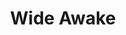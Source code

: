 ---
layout: product
product_id: 7028176617534
id: 7028176617534
title: Wide Awake
body_html: >-
  <p><meta charset="utf-8"><span>Taken on Grouse Mountain in the summer of
  2021.</span></p>

  <p><meta charset="utf-8">Riding the gondola up Grouse Mountain during sunset is a must-do. It's an incredible view especially with the sun putting on a show.</p>
vendor: Connell McCarthy
product_type: Posters, Prints, & Visual Artwork
created_at: 2022-07-22T12:01:32-04:00
handle: wide-awake
updated_at: 2022-07-23T13:59:49-04:00
published_at: 2022-07-22T12:05:07-04:00
template_suffix: ""
status: active
published_scope: global
tags: batch-06, forest, River, summer, sunset
admin_graphql_api_id: gid://shopify/Product/7028176617534
variants:
  - product_id: 7028176617534
    id: 39813198053438
    title: 8x10" / Full Colour
    price: "35.00"
    sku: CM-PP-B6-14-XXS-FC
    position: 1
    inventory_policy: continue
    compare_at_price: null
    fulfillment_service: manual
    inventory_management: shopify
    option1: 8x10"
    option2: Full Colour
    option3: null
    created_at: 2022-07-22T12:01:32-04:00
    updated_at: 2022-07-22T12:05:08-04:00
    taxable: true
    barcode: null
    grams: 208
    image_id: 29499974582334
    weight: 0.208
    weight_unit: kg
    inventory_item_id: 41909002436670
    inventory_quantity: 100
    old_inventory_quantity: 100
    requires_shipping: true
    admin_graphql_api_id: gid://shopify/ProductVariant/39813198053438
  - product_id: 7028176617534
    id: 39813198086206
    title: 8x10" / Black & White
    price: "35.00"
    sku: CM-PP-B6-14-XXS-FC
    position: 2
    inventory_policy: continue
    compare_at_price: null
    fulfillment_service: manual
    inventory_management: shopify
    option1: 8x10"
    option2: Black & White
    option3: null
    created_at: 2022-07-22T12:01:32-04:00
    updated_at: 2022-07-22T12:05:08-04:00
    taxable: true
    barcode: null
    grams: 208
    image_id: 29499974615102
    weight: 0.208
    weight_unit: kg
    inventory_item_id: 41909002469438
    inventory_quantity: 100
    old_inventory_quantity: 100
    requires_shipping: true
    admin_graphql_api_id: gid://shopify/ProductVariant/39813198086206
  - product_id: 7028176617534
    id: 39813198118974
    title: 8.5x11" / Full Colour
    price: "35.00"
    sku: CM-PP-B6-14-XS-FC
    position: 3
    inventory_policy: continue
    compare_at_price: null
    fulfillment_service: manual
    inventory_management: shopify
    option1: 8.5x11"
    option2: Full Colour
    option3: null
    created_at: 2022-07-22T12:01:32-04:00
    updated_at: 2022-07-22T12:05:08-04:00
    taxable: true
    barcode: null
    grams: 208
    image_id: 29499974582334
    weight: 0.208
    weight_unit: kg
    inventory_item_id: 41909002502206
    inventory_quantity: 100
    old_inventory_quantity: 100
    requires_shipping: true
    admin_graphql_api_id: gid://shopify/ProductVariant/39813198118974
  - product_id: 7028176617534
    id: 39813198151742
    title: 8.5x11" / Black & White
    price: "35.00"
    sku: CM-PP-B6-14-XS-BW
    position: 4
    inventory_policy: continue
    compare_at_price: null
    fulfillment_service: manual
    inventory_management: shopify
    option1: 8.5x11"
    option2: Black & White
    option3: null
    created_at: 2022-07-22T12:01:32-04:00
    updated_at: 2022-07-22T12:05:08-04:00
    taxable: true
    barcode: null
    grams: 208
    image_id: 29499974615102
    weight: 0.208
    weight_unit: kg
    inventory_item_id: 41909002534974
    inventory_quantity: 100
    old_inventory_quantity: 100
    requires_shipping: true
    admin_graphql_api_id: gid://shopify/ProductVariant/39813198151742
  - product_id: 7028176617534
    id: 39813198184510
    title: 13x19" / Full Colour
    price: "40.00"
    sku: CM-PP-B6-14-S-FC
    position: 5
    inventory_policy: continue
    compare_at_price: null
    fulfillment_service: manual
    inventory_management: shopify
    option1: 13x19"
    option2: Full Colour
    option3: null
    created_at: 2022-07-22T12:01:32-04:00
    updated_at: 2022-07-22T12:05:08-04:00
    taxable: true
    barcode: null
    grams: 208
    image_id: 29499974582334
    weight: 0.208
    weight_unit: kg
    inventory_item_id: 41909002567742
    inventory_quantity: 100
    old_inventory_quantity: 100
    requires_shipping: true
    admin_graphql_api_id: gid://shopify/ProductVariant/39813198184510
  - product_id: 7028176617534
    id: 39813198217278
    title: 13x19" / Black & White
    price: "40.00"
    sku: CM-PP-B6-14-S-BW
    position: 6
    inventory_policy: continue
    compare_at_price: null
    fulfillment_service: manual
    inventory_management: shopify
    option1: 13x19"
    option2: Black & White
    option3: null
    created_at: 2022-07-22T12:01:32-04:00
    updated_at: 2022-07-22T12:05:08-04:00
    taxable: true
    barcode: null
    grams: 208
    image_id: 29499974615102
    weight: 0.208
    weight_unit: kg
    inventory_item_id: 41909002600510
    inventory_quantity: 100
    old_inventory_quantity: 100
    requires_shipping: true
    admin_graphql_api_id: gid://shopify/ProductVariant/39813198217278
  - product_id: 7028176617534
    id: 39813198250046
    title: 16x20" / Full Colour
    price: "50.00"
    sku: CM-PP-B6-14-M-FC
    position: 7
    inventory_policy: continue
    compare_at_price: null
    fulfillment_service: manual
    inventory_management: shopify
    option1: 16x20"
    option2: Full Colour
    option3: null
    created_at: 2022-07-22T12:01:32-04:00
    updated_at: 2022-07-22T12:05:08-04:00
    taxable: true
    barcode: null
    grams: 208
    image_id: 29499974582334
    weight: 0.208
    weight_unit: kg
    inventory_item_id: 41909002633278
    inventory_quantity: 100
    old_inventory_quantity: 100
    requires_shipping: true
    admin_graphql_api_id: gid://shopify/ProductVariant/39813198250046
  - product_id: 7028176617534
    id: 39813198282814
    title: 16x20" / Black & White
    price: "50.00"
    sku: CM-PP-B6-14-M-BW
    position: 8
    inventory_policy: continue
    compare_at_price: null
    fulfillment_service: manual
    inventory_management: shopify
    option1: 16x20"
    option2: Black & White
    option3: null
    created_at: 2022-07-22T12:01:32-04:00
    updated_at: 2022-07-22T12:05:08-04:00
    taxable: true
    barcode: null
    grams: 208
    image_id: 29499974615102
    weight: 0.208
    weight_unit: kg
    inventory_item_id: 41909002666046
    inventory_quantity: 100
    old_inventory_quantity: 100
    requires_shipping: true
    admin_graphql_api_id: gid://shopify/ProductVariant/39813198282814
  - product_id: 7028176617534
    id: 39813198315582
    title: 20x24" / Full Colour
    price: "60.00"
    sku: CM-PP-B6-14-L-FC
    position: 9
    inventory_policy: continue
    compare_at_price: null
    fulfillment_service: manual
    inventory_management: shopify
    option1: 20x24"
    option2: Full Colour
    option3: null
    created_at: 2022-07-22T12:01:32-04:00
    updated_at: 2022-07-22T12:05:08-04:00
    taxable: true
    barcode: null
    grams: 208
    image_id: 29499974582334
    weight: 0.208
    weight_unit: kg
    inventory_item_id: 41909002698814
    inventory_quantity: 100
    old_inventory_quantity: 100
    requires_shipping: true
    admin_graphql_api_id: gid://shopify/ProductVariant/39813198315582
  - product_id: 7028176617534
    id: 39813198348350
    title: 20x24" / Black & White
    price: "60.00"
    sku: CM-PP-B6-14-L-BW
    position: 10
    inventory_policy: continue
    compare_at_price: null
    fulfillment_service: manual
    inventory_management: shopify
    option1: 20x24"
    option2: Black & White
    option3: null
    created_at: 2022-07-22T12:01:32-04:00
    updated_at: 2022-07-22T12:05:08-04:00
    taxable: true
    barcode: null
    grams: 208
    image_id: 29499974615102
    weight: 0.208
    weight_unit: kg
    inventory_item_id: 41909002731582
    inventory_quantity: 100
    old_inventory_quantity: 100
    requires_shipping: true
    admin_graphql_api_id: gid://shopify/ProductVariant/39813198348350
  - product_id: 7028176617534
    id: 39813198381118
    title: 20x30" / Full Colour
    price: "70.00"
    sku: CM-PP-B6-14-XL-FC
    position: 11
    inventory_policy: continue
    compare_at_price: null
    fulfillment_service: manual
    inventory_management: shopify
    option1: 20x30"
    option2: Full Colour
    option3: null
    created_at: 2022-07-22T12:01:32-04:00
    updated_at: 2022-07-22T12:05:08-04:00
    taxable: true
    barcode: null
    grams: 208
    image_id: 29499974582334
    weight: 0.208
    weight_unit: kg
    inventory_item_id: 41909002764350
    inventory_quantity: 100
    old_inventory_quantity: 100
    requires_shipping: true
    admin_graphql_api_id: gid://shopify/ProductVariant/39813198381118
  - product_id: 7028176617534
    id: 39813198413886
    title: 20x30" / Black & White
    price: "70.00"
    sku: CM-PP-B6-14-XL-BW
    position: 12
    inventory_policy: continue
    compare_at_price: null
    fulfillment_service: manual
    inventory_management: shopify
    option1: 20x30"
    option2: Black & White
    option3: null
    created_at: 2022-07-22T12:01:32-04:00
    updated_at: 2022-07-22T12:05:08-04:00
    taxable: true
    barcode: null
    grams: 208
    image_id: 29499974615102
    weight: 0.208
    weight_unit: kg
    inventory_item_id: 41909002797118
    inventory_quantity: 100
    old_inventory_quantity: 100
    requires_shipping: true
    admin_graphql_api_id: gid://shopify/ProductVariant/39813198413886
  - product_id: 7028176617534
    id: 39813198446654
    title: 24x36" / Full Colour
    price: "90.00"
    sku: CM-PP-B6-14-XXL-FC
    position: 13
    inventory_policy: continue
    compare_at_price: null
    fulfillment_service: manual
    inventory_management: shopify
    option1: 24x36"
    option2: Full Colour
    option3: null
    created_at: 2022-07-22T12:01:32-04:00
    updated_at: 2022-07-22T12:05:08-04:00
    taxable: true
    barcode: null
    grams: 208
    image_id: 29499974582334
    weight: 0.208
    weight_unit: kg
    inventory_item_id: 41909002829886
    inventory_quantity: 100
    old_inventory_quantity: 100
    requires_shipping: true
    admin_graphql_api_id: gid://shopify/ProductVariant/39813198446654
  - product_id: 7028176617534
    id: 39813198479422
    title: 24x36" / Black & White
    price: "90.00"
    sku: CM-PP-B6-14-XXL-BW
    position: 14
    inventory_policy: continue
    compare_at_price: null
    fulfillment_service: manual
    inventory_management: shopify
    option1: 24x36"
    option2: Black & White
    option3: null
    created_at: 2022-07-22T12:01:32-04:00
    updated_at: 2022-07-22T12:05:09-04:00
    taxable: true
    barcode: null
    grams: 208
    image_id: 29499974615102
    weight: 0.208
    weight_unit: kg
    inventory_item_id: 41909002862654
    inventory_quantity: 100
    old_inventory_quantity: 100
    requires_shipping: true
    admin_graphql_api_id: gid://shopify/ProductVariant/39813198479422
  - product_id: 7028176617534
    id: 39813198512190
    title: 30x40" / Full Colour
    price: "100.00"
    sku: CM-PP-B6-14-XXXL-FC
    position: 15
    inventory_policy: continue
    compare_at_price: null
    fulfillment_service: manual
    inventory_management: shopify
    option1: 30x40"
    option2: Full Colour
    option3: null
    created_at: 2022-07-22T12:01:32-04:00
    updated_at: 2022-07-22T12:05:09-04:00
    taxable: true
    barcode: null
    grams: 208
    image_id: 29499974582334
    weight: 0.208
    weight_unit: kg
    inventory_item_id: 41909002895422
    inventory_quantity: 100
    old_inventory_quantity: 100
    requires_shipping: true
    admin_graphql_api_id: gid://shopify/ProductVariant/39813198512190
  - product_id: 7028176617534
    id: 39813198544958
    title: 30x40" / Black & White
    price: "100.00"
    sku: CM-PP-B6-14-XXXL-BW
    position: 16
    inventory_policy: continue
    compare_at_price: null
    fulfillment_service: manual
    inventory_management: shopify
    option1: 30x40"
    option2: Black & White
    option3: null
    created_at: 2022-07-22T12:01:32-04:00
    updated_at: 2022-07-22T12:05:09-04:00
    taxable: true
    barcode: null
    grams: 208
    image_id: 29499974615102
    weight: 0.208
    weight_unit: kg
    inventory_item_id: 41909002928190
    inventory_quantity: 100
    old_inventory_quantity: 100
    requires_shipping: true
    admin_graphql_api_id: gid://shopify/ProductVariant/39813198544958
options:
  - product_id: 7028176617534
    id: 9035327733822
    name: Size
    position: 1
    values:
      - 8x10"
      - 8.5x11"
      - 13x19"
      - 16x20"
      - 20x24"
      - 20x30"
      - 24x36"
      - 30x40"
  - product_id: 7028176617534
    id: 9035327766590
    name: Color
    position: 2
    values:
      - Full Colour
      - Black & White
images:
  - product_id: 7028176617534
    id: 29499974582334
    position: 1
    created_at: 2022-07-22T12:01:41-04:00
    updated_at: 2022-07-22T12:01:44-04:00
    alt: null
    width: 1000
    height: 1500
    src: https://cdn.shopify.com/s/files/1/1624/2355/products/wide-awake-colour.jpg?v=1658505704
    variant_ids:
      - 39813198053438
      - 39813198118974
      - 39813198184510
      - 39813198250046
      - 39813198315582
      - 39813198381118
      - 39813198446654
      - 39813198512190
    admin_graphql_api_id: gid://shopify/ProductImage/29499974582334
  - product_id: 7028176617534
    id: 29499974615102
    position: 2
    created_at: 2022-07-22T12:01:41-04:00
    updated_at: 2022-07-22T12:01:44-04:00
    alt: null
    width: 1000
    height: 1500
    src: https://cdn.shopify.com/s/files/1/1624/2355/products/wide-awake-bw.jpg?v=1658505704
    variant_ids:
      - 39813198086206
      - 39813198151742
      - 39813198217278
      - 39813198282814
      - 39813198348350
      - 39813198413886
      - 39813198479422
      - 39813198544958
    admin_graphql_api_id: gid://shopify/ProductImage/29499974615102
  - product_id: 7028176617534
    id: 29499974647870
    position: 3
    created_at: 2022-07-22T12:01:42-04:00
    updated_at: 2022-07-22T12:01:44-04:00
    alt: null
    width: 2000
    height: 1800
    src: https://cdn.shopify.com/s/files/1/1624/2355/products/PAR_02_0001_7266c567-314d-4ccb-b591-e6f7afa20a71.png?v=1658505704
    variant_ids: []
    admin_graphql_api_id: gid://shopify/ProductImage/29499974647870
image:
  product_id: 7028176617534
  id: 29499974582334
  position: 1
  created_at: 2022-07-22T12:01:41-04:00
  updated_at: 2022-07-22T12:01:44-04:00
  alt: null
  width: 1000
  height: 1500
  src: https://cdn.shopify.com/s/files/1/1624/2355/products/wide-awake-colour.jpg?v=1658505704
  variant_ids:
    - 39813198053438
    - 39813198118974
    - 39813198184510
    - 39813198250046
    - 39813198315582
    - 39813198381118
    - 39813198446654
    - 39813198512190
  admin_graphql_api_id: gid://shopify/ProductImage/29499974582334

---